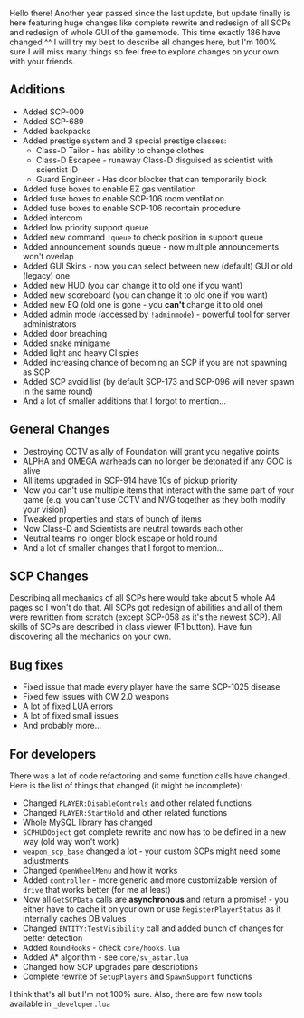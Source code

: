 Hello there! Another year passed since the last update, but update finally is here featuring huge changes like complete rewrite and redesign of all SCPs and redesign of whole GUI of the gamemode. This time exactly 186 have changed ^^ I will try my best to describe all changes here, but I'm 100% sure I will miss many things so feel free to explore changes on your own with your friends.

## Additions
* Added SCP-009
* Added SCP-689
* Added backpacks
* Added prestige system and 3 special prestige classes:
    * Class-D Tailor - has ability to change clothes
    * Class-D Escapee - runaway Class-D disguised as scientist with scientist ID
    * Guard Engineer - Has door blocker that can temporarily block 
* Added fuse boxes to enable EZ gas ventilation
* Added fuse boxes to enable SCP-106 room ventilation
* Added fuse boxes to enable SCP-106 recontain procedure
* Added intercom
* Added low priority support queue
* Added new command `!queue` to check position in support queue
* Added announcement sounds queue - now multiple announcements won't overlap
* Added GUI Skins - now you can select between new (default) GUI or old (legacy) one
* Added new HUD (you can change it to old one if you want)
* Added new scoreboard (you can change it to old one if you want)
* Added new EQ (old one is gone - you **can't** change it to old one)
* Added admin mode (accessed by `!adminmode`) - powerful tool for server administrators
* Added door breaching
* Added snake minigame
* Added light and heavy CI spies
* Added increasing chance of becoming an SCP if you are not spawning as SCP
* Added SCP avoid list (by default SCP-173 and SCP-096 will never spawn in the same round)
* And a lot of smaller additions that I forgot to mention...

## General Changes
* Destroying CCTV as ally of Foundation will grant you negative points
* ALPHA and OMEGA warheads can no longer be detonated if any GOC is alive
* All items upgraded in SCP-914 have 10s of pickup priority
* Now you can't use multiple items that interact with the same part of your game (e.g. you can't use CCTV and NVG together as they both modify your vision)
* Tweaked properties and stats of bunch of items
* Now Class-D and Scientists are neutral towards each other
* Neutral teams no longer block escape or hold round
* And a lot of smaller changes that I forgot to mention...

## SCP Changes
Describing all mechanics of all SCPs here would take about 5 whole A4 pages so I won't do that. All SCPs got redesign of abilities and all of them were rewritten from scratch (except SCP-058 as it's the newest SCP). All skills of SCPs are described in class viewer (F1 button). Have fun discovering all the mechanics on your own.

## Bug fixes
* Fixed issue that made every player have the same SCP-1025 disease
* Fixed few issues with CW 2.0 weapons
* A lot of fixed LUA errors
* A lot of fixed small issues
* And probably more...

## For developers
There was a lot of code refactoring and some function calls have changed. Here is the list of things that changed (it might be incomplete):
* Changed `PLAYER:DisableControls` and other related functions
* Changed `PLAYER:StartHold` and other related functions
* Whole MySQL library has changed
* `SCPHUDObject` got complete rewrite and now has to be defined in a new way (old way won't work)
* `weapon_scp_base` changed a lot - your custom SCPs might need some adjustments
* Changed `OpenWheelMenu` and how it works
* Added `controller` - more generic and more customizable version of `drive` that works better (for me at least)
* Now all `GetSCPData` calls are **asynchronous** and return a promise! - you either have to cache it on your own or use `RegisterPlayerStatus` as it internally caches DB values
* Changed `ENTITY:TestVisibility` call and added bunch of changes for better detection
* Added `RoundHooks` - check `core/hooks.lua`
* Added A* algorithm - see `core/sv_astar.lua`
* Changed how SCP upgrades pare descriptions
* Complete rewrite of `SetupPlayers` and `SpawnSupport` functions

I think that's all but I'm not 100% sure. Also, there are few new tools available in `_developer.lua`